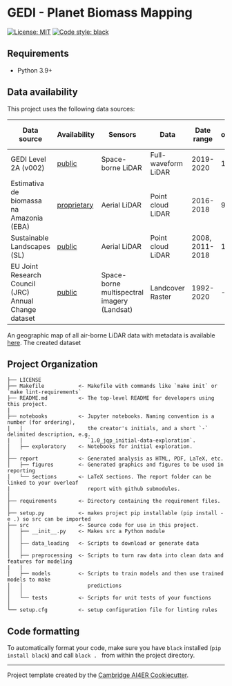 # GEDI - Planet Biomass Mapping

 [![License: MIT](https://img.shields.io/badge/License-MIT-blue.svg)](https://opensource.org/licenses/MIT)
 <a href="https://github.com/psf/black"><img alt="Code style: black" src="https://img.shields.io/badge/code%20style-black-000000.svg"></a>

## Requirements
- Python 3.9+

## Data availability
This project uses the following data sources:

| Data source                                           | Availability                                                                  | Sensors                                     | Data                | Date range      | No. observations (used) | Area covered |
|-------------------------------------------------------|-------------------------------------------------------------------------------|---------------------------------------------|---------------------|-----------------|-------------------------|--------------|
| GEDI Level 2A (v002)                                  | [public](https://lpdaac.usgs.gov/products/gedi02_av002/)                      | Space-borne LiDAR                           | Full-waveform LiDAR | 2019-2020       | 150 Mio.                | 7.4 Mio. ha  |
| Estimativa de biomassa na Amazonia (EBA)              | [proprietary](https://zenodo.org/record/4968706#.YPGe7OhKhEY)                 | Aerial LiDAR                                | Point cloud LiDAR   | 2016-2018       | 905                     | 574'000 ha   |
| Sustainable Landscapes (SL)                           | [public](https://daac.ornl.gov/CMS/guides/LiDAR_Forest_Inventory_Brazil.html) | Aerial LiDAR                                | Point cloud LiDAR   | 2008, 2011-2018 | 186                     | 40'000       |
| EU Joint Research Council (JRC) Annual Change dataset | [public](https://forobs.jrc.ec.europa.eu/TMF/download/)                       | Space-borne multispectral imagery (Landsat) | Landcover Raster    | 1992-2020       | -                       |              |

An geographic map of all air-borne LiDAR data with metadata is available [here](https://simonmathis.org/projects/sequestration/map.html).
The created dataset

## Project Organization
```
├── LICENSE
├── Makefile           <- Makefile with commands like `make init` or `make lint-requirements`
├── README.md          <- The top-level README for developers using this project.
|
├── notebooks          <- Jupyter notebooks. Naming convention is a number (for ordering),
|   |                     the creator's initials, and a short `-` delimited description, e.g.
|   |                     `1.0_jqp_initial-data-exploration`.
│   ├── exploratory    <- Notebooks for initial exploration.
│
├── report             <- Generated analysis as HTML, PDF, LaTeX, etc.
│   ├── figures        <- Generated graphics and figures to be used in reporting
│   └── sections       <- LaTeX sections. The report folder can be linked to your overleaf
|                         report with github submodules.
│
├── requirements       <- Directory containing the requirement files.
│
├── setup.py           <- makes project pip installable (pip install -e .) so src can be imported
├── src                <- Source code for use in this project.
│   ├── __init__.py    <- Makes src a Python module
│   │
│   ├── data_loading   <- Scripts to download or generate data
│   │
│   ├── preprocessing  <- Scripts to turn raw data into clean data and features for modeling
|   |
│   ├── models         <- Scripts to train models and then use trained models to make
│   │                     predictions
│   │
│   └── tests          <- Scripts for unit tests of your functions
│
└── setup.cfg          <- setup configuration file for linting rules
```

## Code formatting
To automatically format your code, make sure you have `black` installed (`pip install black`) and call
```black . ``` 
from within the project directory.

---

Project template created by the [Cambridge AI4ER Cookiecutter](https://github.com/ai4er-cdt/ai4er-cookiecutter).
